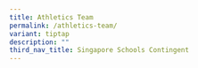 ```yaml
---
title: Athletics Team
permalink: /athletics-team/
variant: tiptap
description: ""
third_nav_title: Singapore Schools Contingent
---
```

<p></p>
<p></p>